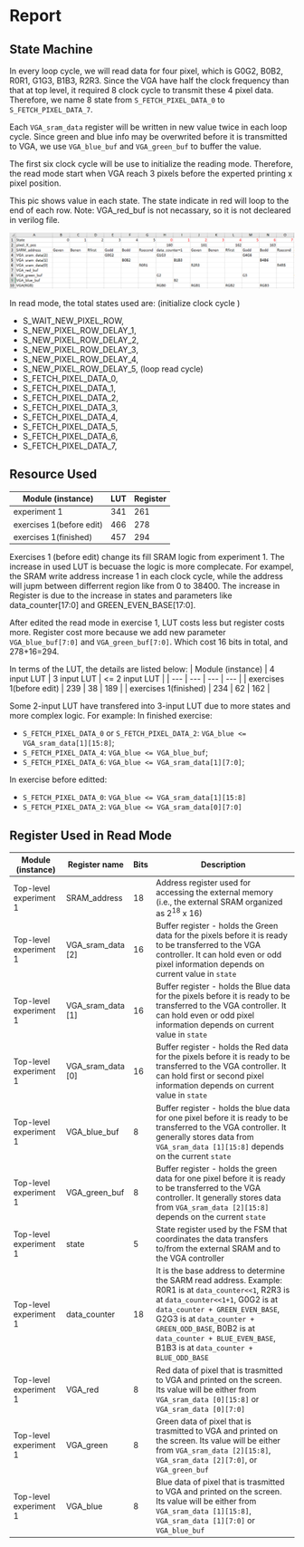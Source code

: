 # Report
## State Machine
In every loop cycle, we will read data for four pixel, which is G0G2, B0B2, R0R1, G1G3, B1B3, R2R3. Since the VGA have half the clock frequency than that at top level, it required 8 clock cycle to transmit these 4 pixel data. Therefore, we name 8 state from `S_FETCH_PIXEL_DATA_0` to `S_FETCH_PIXEL_DATA_7`.

Each `VGA_sram_data` register will be written in new value twice in each loop cycle. Since green and blue info may be overwrited before it is transmitted to VGA, we use `VGA_blue_buf` and `VGA_green_buf` to buffer the value.

The first six clock cycle will be use to initialize the reading mode. Therefore, the read mode start when VGA reach 3 pixels before the experted printing x pixel position.

This pic shows value in each state. The state indicate in red will loop to the end of each row.
Note: VGA_red_buf is not necassary, so it is not decleared in verilog file.

![readmode-state-machine.png](readmode-state-machine.png)

In read mode, the total states used are:
(initialize clock cycle )
- S_WAIT_NEW_PIXEL_ROW,
- S_NEW_PIXEL_ROW_DELAY_1,
- S_NEW_PIXEL_ROW_DELAY_2,
- S_NEW_PIXEL_ROW_DELAY_3,
- S_NEW_PIXEL_ROW_DELAY_4,
- S_NEW_PIXEL_ROW_DELAY_5,
(loop read cycle)
- S_FETCH_PIXEL_DATA_0,
- S_FETCH_PIXEL_DATA_1,
- S_FETCH_PIXEL_DATA_2,
- S_FETCH_PIXEL_DATA_3,
- S_FETCH_PIXEL_DATA_4,
- S_FETCH_PIXEL_DATA_5,
- S_FETCH_PIXEL_DATA_6,
- S_FETCH_PIXEL_DATA_7,

## Resource Used
| Module (instance) |  LUT | Register |
| --- | --- |   ---   |
| experiment 1 | 341 | 261 |
| exercises 1(before edit) | 466 | 278 |
| exercises 1(finished) | 457 | 294 |

Exercises 1 (before edit) change its fill SRAM logic from experiment 1. The increase in used LUT is becuase the logic is more complecate. For exampel, the SRAM write address increase 1 in each clock cycle, while the address will jupm between differrent region like from 0 to 38400. The increase in Register is due to the increase in states and parameters like data\_counter[17:0] and GREEN_EVEN_BASE[17:0].

After edited the read mode in exercise 1, LUT costs less but register costs more. Register cost more because we add new parameter `VGA_blue_buf[7:0]` and `VGA_green_buf[7:0]`. Which cost 16 bits in total, and 278+16=294.

In terms of the LUT, the details are listed below:
| Module (instance) |  4 input LUT | 3 input LUT |  <= 2 input LUT |
| --- | --- |   ---   |   ---   |
| exercises 1(before edit) | 239 | 38 | 189 |
| exercises 1(finished) | 234 | 62 | 162 |

Some 2-input LUT have transfered into 3-input LUT due to more states and more complex logic. For example: 
In finished exercise:
- `S_FETCH_PIXEL_DATA_0` or `S_FETCH_PIXEL_DATA_2`: `VGA_blue <= VGA_sram_data[1][15:8]`;
- `S_FETCH_PIXEL_DATA_4`: `VGA_blue <= VGA_blue_buf`;
- `S_FETCH_PIXEL_DATA_6`: `VGA_blue <= VGA_sram_data[1][7:0]`;

In exercise before editted:
- `S_FETCH_PIXEL_DATA_0`: `VGA_blue <= VGA_sram_data[1][15:8]`
- `S_FETCH_PIXEL_DATA_2`: `VGA_blue <= VGA_sram_data[0][7:0]`

## Register Used in Read Mode

| Module (instance) |  Register name | Bits | Description |
| --- | --- |   ---   | --- |
| Top-level experiment 1 | SRAM\_address | 18 | Address register used for accessing the external memory (i.e., the external SRAM organized as 2<sup>18</sup> x 16) |
| Top-level experiment 1 | VGA\_sram\_data [2] | 16 | Buffer register - holds the Green data for the pixels before it is ready to be transferred to the VGA controller. It can hold even or odd pixel information depends on current value in `state` |
| Top-level experiment 1 | VGA\_sram\_data [1] | 16 | Buffer register - holds the Blue data for the pixels before it is ready to be transferred to the VGA controller. It can hold even or odd pixel information depends on current value in `state` |
| Top-level experiment 1 | VGA\_sram\_data [0] | 16 | Buffer register - holds the Red data for the pixels before it is ready to be transferred to the VGA controller. It can hold first or second pixel information depends on current value in `state` |
| Top-level experiment 1 | VGA\_blue\_buf | 8 | Buffer register - holds the blue data for one pixel before it is ready to be transferred to the VGA controller. It generally stores data from `VGA_sram_data [1][15:8]` depends on the current `state` |
| Top-level experiment 1 | VGA\_green\_buf | 8 | Buffer register - holds the green data for one pixel before it is ready to be transferred to the VGA controller. It generally stores data from `VGA_sram_data [2][15:8]` depends on the current `state` |
| Top-level experiment 1 | state | 5 | State register used by the FSM that coordinates the data transfers to/from the external SRAM and to the VGA controller |
| Top-level experiment 1 | data\_counter | 18 | It is the base address to determine the SARM read address. Example: R0R1 is at `data_counter<<1`, R2R3 is at `data_counter<<1+1`, G0G2 is at `data_counter + GREEN_EVEN_BASE`, G2G3 is at `data_counter + GREEN_ODD_BASE`, B0B2 is at `data_counter + BLUE_EVEN_BASE`, B1B3 is at `data_counter + BLUE_ODD_BASE`  |
| Top-level experiment 1 | VGA\_red   | 8 | Red data of pixel that is trasmitted to VGA and printed on the screen. Its value will be either from `VGA_sram_data [0][15:8]` or `VGA_sram_data [0][7:0]`  |
| Top-level experiment 1 | VGA\_green  | 8 | Green data of pixel that is trasmitted to VGA and printed on the screen. Its value will be either from `VGA_sram_data [2][15:8]`, `VGA_sram_data [2][7:0]`, or `VGA_green_buf`  |
| Top-level experiment 1 | VGA\_blue   | 8 | Blue data of pixel that is trasmitted to VGA and printed on the screen. Its value will be either from `VGA_sram_data [1][15:8]`, `VGA_sram_data [1][7:0]` or `VGA_blue_buf`  |

